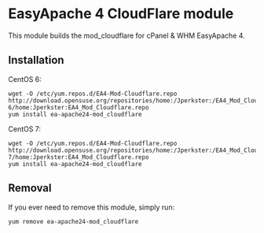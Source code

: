 EasyApache 4 CloudFlare module
=============
This module builds the mod_cloudflare for cPanel & WHM EasyApache 4.

Installation
-----------
CentOS 6:
```
wget -O /etc/yum.repos.d/EA4-Mod-Cloudflare.repo http://download.opensuse.org/repositories/home:/Jperkster:/EA4_Mod_Cloudflare/CentOS-6/home:Jperkster:EA4_Mod_Cloudflare.repo
yum install ea-apache24-mod_cloudflare
```

CentOS 7:
```
wget -O /etc/yum.repos.d/EA4-Mod-Cloudflare.repo http://download.opensuse.org/repositories/home:/Jperkster:/EA4_Mod_Cloudflare/CentOS-7/home:Jperkster:EA4_Mod_Cloudflare.repo
yum install ea-apache24-mod_cloudflare
```

Removal
-----------
If you ever need to remove this module, simply run:
```
yum remove ea-apache24-mod_cloudflare
```
